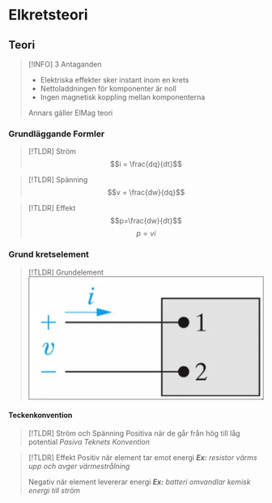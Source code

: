 
# Elkretsteori

## Teori
> [!INFO] 3 Antaganden
> - Elektriska effekter sker instant inom en krets
> - Nettoladdningen för komponenter är noll
> - Ingen magnetisk koppling mellan komponenterna
> 
> Annars gäller ElMag teori


### Grundläggande Formler
> [!TLDR] Ström
> $$i = \frac{dq}{dt}$$

> [!TLDR] Spänning
> $$v = \frac{dw}{dq}$$

> [!TLDR] Effekt
> $$p=\frac{dw}{dt}$$
> $$p=vi$$

### Grund kretselement

> [!TLDR] Grundelement
> ![2025-01-04-T-16-04-38.webp](L01-img/2025-01-04-T-16-04-38.webp)

#### Teckenkonvention

> [!TLDR] Ström och Spänning
> Positiva när de går från hög till låg potential
> *Pasiva Teknets Konvention*

> [!TLDR] Effekt
> Positiv när element tar emot energi
> ***Ex:*** *resistor värms upp och avger värmestrålning*
>
> Negativ när element levererar energi
> ***Ex:*** *batteri omvandlar kemisk energi till ström*




